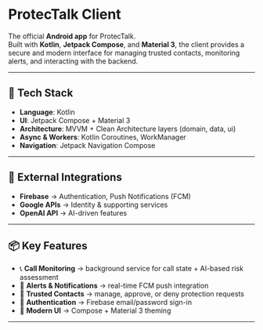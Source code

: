 # ProtecTalk Client

The official **Android app** for ProtecTalk.  
Built with **Kotlin**, **Jetpack Compose**, and **Material 3**, the client provides a secure and modern interface for managing trusted contacts, monitoring alerts, and interacting with the backend.

---

## 🚀 Tech Stack
- **Language**: Kotlin  
- **UI**: Jetpack Compose + Material 3  
- **Architecture**: MVVM + Clean Architecture layers (domain, data, ui)  
- **Async & Workers**: Kotlin Coroutines, WorkManager  
- **Navigation**: Jetpack Navigation Compose  

---

## 🔌 External Integrations
- **Firebase** → Authentication, Push Notifications (FCM)  
- **Google APIs** → Identity & supporting services  
- **OpenAI API** → AI-driven features  

---

## 📦 Key Features

- 📞 **Call Monitoring** → background service for call state + AI-based risk assessment
- 🔔 **Alerts & Notifications** → real-time FCM push integration
- 👥 **Trusted Contacts** → manage, approve, or deny protection requests
- 🔑 **Authentication** → Firebase email/password sign-in
- 🎨 **Modern UI** → Compose + Material 3 theming

---
